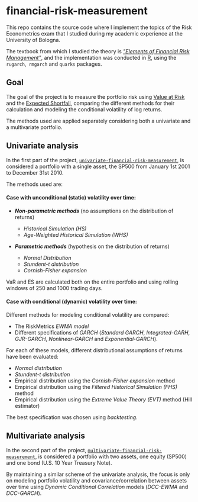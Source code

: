 # financial-risk-measurement
This repo contains the source code where I implement the topics of the Risk Econometrics exam that I studied during my academic experience at the University of Bologna.

The textbook from which I studied the theory is *["Elements of Financial Risk Management"](https://www.amazon.it/Elements-Financial-Management-Peter-Christoffersen/dp/0128102357)*, and the implementation was conducted in [R](https://cran.r-project.org/), using the `rugarch`,` rmgarch` and `quarks` packages.

## Goal
The goal of the project is to measure the portfolio risk using [Value at Risk](https://en.wikipedia.org/wiki/Value_at_risk) and the [Expected Shortfall](https://en.wikipedia.org/wiki/Expected_shortfall), comparing the different methods for their calculation and modeling the conditional volatility of log returns.

The methods used are applied separately considering both a univariate and a multivariate portfolio.

## Univariate analysis
In the first part of the project, [`univariate-financial-risk-measurement`](https://github.com/gianlucaciaccio/financial-risk-measurement/tree/main/univariate-financial-risk-measurement), is considered a portfolio with a single asset, the SP500 from January 1st 2001 to December 31st 2010. 


The methods used are:

#### **Case with unconditional (static) volatility over time:**

- ***Non-parametric methods*** (no assumptions on the distribution of returns)

  - *Historical Simulation (HS)*
  - *Age-Weighted Historical Simulation (WHS)*

- ***Parametric methods*** (hypothesis on the distribution of returns)
  - *Normal Distribution*
  - *Stundent-t distribution*
  - *Cornish-Fisher expansion*

VaR and ES are calculated both on the entire portfolio and using rolling windows of 250 and 1000 trading days.

#### **Case with conditional (dynamic) volatility over time:**

Different methods for modeling conditional volatility are compared: 

- The RiskMetrics *EWMA model*
- Different specifications of *GARCH* (*Standard GARCH*, *Integrated-GARH*, *GJR-GARCH*, *Nonlinear-GARCH* and *Exponential-GARCH*).

For each of these models, different distributional assumptions of returns have been evaluated:

- *Normal distribution*
- *Stundent-t distribution*
- Empirical distribution using the *Cornish-Fisher expansion* method
- Empirical distribution using the *Filtered Historical Simulation (FHS)* method
- Empirical distribution using the *Extreme Value Theory (EVT)* method (Hill estimator)

The best specification was chosen using *backtesting*.


## Multivariate analysis
In the second part of the project, [`multivariate-financial-risk-measurement`](https://github.com/gianlucaciaccio/financial-risk-measurement/tree/main/multivariate-financial-risk-measurement), is considered a portfolio with two assets, one equity (SP500) and one bond (U.S. 10 Year Treasury Note). 

By maintaining a similar scheme of the univariate analysis, the focus is only on modeling portfolio volatility and covariance/correlation between assets over time using *Dynamic Conditional Correlation* models (*DCC-EWMA* and *DCC-GARCH*).
